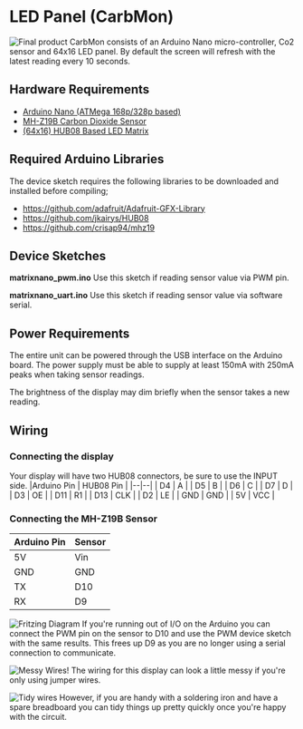 
# LED Panel (CarbMon)
![Final product](https://i.imgur.com/DVzYz7X.jpg)
CarbMon consists of an Arduino Nano micro-controller, Co2 sensor and 64x16 LED panel. By default the screen will refresh with the latest reading every 10 seconds. 

## Hardware Requirements

- [Arduino Nano (ATMega 168p/328p based)](https://www.aliexpress.com/wholesale?catId=0&initiative_id=SB_20200617024300&SearchText=Arduino%20Nano)
- [MH-Z19B Carbon Dioxide Sensor](https://www.aliexpress.com/wholesale?catId=0&initiative_id=SB_20200617024414&SearchText=MH-z19B)
- [(64x16) HUB08 Based LED Matrix](https://www.aliexpress.com/item/32616683948.html?spm=a2g0s.9042311.0.0.65934c4ddjg17S)

## Required Arduino Libraries

The device sketch requires the following libraries to be downloaded and installed before compiling;

- https://github.com/adafruit/Adafruit-GFX-Library
- https://github.com/jkairys/HUB08
- https://github.com/crisap94/mhz19


## Device Sketches

**matrixnano_pwm.ino**
Use this sketch if reading sensor value via PWM pin.

**matrixnano_uart.ino**
Use this sketch if reading sensor value via software serial. 

## Power Requirements

The entire unit can be powered through the USB interface on the Arduino board. The power supply must be able to supply at least 150mA with 250mA peaks when taking sensor readings. 

The brightness of the display may dim briefly when the sensor takes a new reading. 

## Wiring
### Connecting the display
Your display will have two HUB08 connectors, be sure to use the INPUT side. 
|Arduino Pin | HUB08 Pin |
|--|--|
| D4 | A |
| D5 | B |
| D6 | C |
| D7 | D |
| D3 | OE |
| D11 | R1 |
| D13 | CLK |
| D2 | LE |
| GND | GND |
| 5V | VCC |

### Connecting the MH-Z19B Sensor
| Arduino Pin | Sensor |
|--|--|
| 5V | Vin |
| GND | GND |
| TX | D10|
| RX | D9 |
![Fritzing Diagram](https://i.imgur.com/0F1GW4k.png)
If you're running out of I/O on the Arduino you can connect the PWM pin on the sensor to D10 and use the PWM device sketch with the same results. This frees up D9 as you are no longer using a serial connection to communicate. 

![Messy Wires!](https://i.imgur.com/VrWyeAJ.jpg)
The wiring for this display can look a little messy if you're only using jumper wires. 

![Tidy wires](https://i.imgur.com/5BPGpyX.jpg)
However, if you are handy with a soldering iron and have a spare breadboard you can tidy things up pretty quickly once you're happy with the circuit. 

